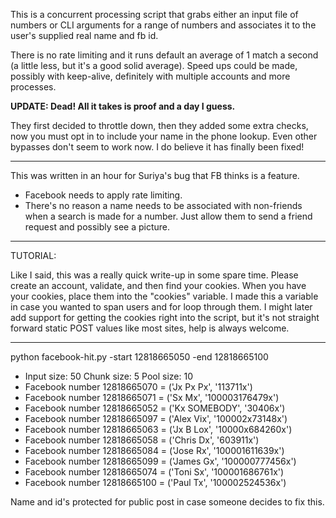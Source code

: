 This is a concurrent processing script that grabs either an input file of numbers or CLI arguments for a range of numbers and associates it to the user's supplied real name and fb id.

There is no rate limiting and it runs default an average of 1 match a second (a little less, but it's a good solid average). Speed ups could be made, possibly with keep-alive, definitely with multiple accounts and more processes.

**UPDATE: Dead! All it takes is proof and a day I guess.**

They first decided to throttle down, then they added some extra checks, now you must opt in to include your name in the phone lookup. Even other bypasses don't seem to work now. I do believe it has finally been fixed!


---


This was written in an hour for Suriya's bug that FB thinks is a feature.

  * Facebook needs to apply rate limiting.
  * There's no reason a name needs to be associated with non-friends when a search is made for a number. Just allow them to send a friend request and possibly see a picture.


---


TUTORIAL:

Like I said, this was a really quick write-up in some spare time. Please create an account, validate, and then find your cookies. When you have your cookies, place them into the "cookies" variable. I made this a variable in case you wanted to span users and for loop through them.
I might later add support for getting the cookies right into the script, but it's not straight forward static POST values like most sites, help is always welcome.


---


python facebook-hit.py -start 12818665050 -end 12818665100

  * Input size: 50	Chunk size: 5	Pool size: 10
  * Facebook number 12818665070 = ('Jx Px Px', '113711x')
  * Facebook number 12818665071 = ('Sx Mx', '100003176479x')
  * Facebook number 12818665052 = ('Kx SOMEBODY', '30406x')
  * Facebook number 12818665097 = ('Alex Vix', '100002x73148x')
  * Facebook number 12818665063 = ('Jx B Lox', '10000x684260x')
  * Facebook number 12818665058 = ('Chris Dx', '603911x')
  * Facebook number 12818665084 = ('Jose Rx', '100001611639x')
  * Facebook number 12818665099 = ('James Gx', '100000777456x')
  * Facebook number 12818665074 = ('Toni Sx', '100001686761x')
  * Facebook number 12818665100 = ('Paul Tx', '100002524536x')

Name and id's protected for public post in case someone decides to fix this.